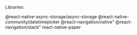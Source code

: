 Libraries:

@react-native-async-storage/async-storage
@react-native-community/datetimepicker
@react-navigation/native"
@react-navigation/stack"
react-native-paper

